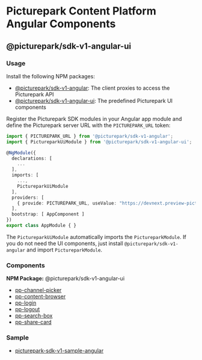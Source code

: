 # Picturepark Content Platform Angular Components

## @picturepark/sdk-v1-angular-ui

### Usage

Install the following NPM packages:

- [@picturepark/sdk-v1-angular](https://www.npmjs.com/package/@picturepark/sdk-v1-angular): The client proxies to access the Picturepark API
- [@picturepark/sdk-v1-angular-ui](https://www.npmjs.com/package/@picturepark/sdk-v1-angular-ui): The predefined Picturepark UI components

Register the Picturepark SDK modules in your Angular app module and define the Picturepark server URL with the `PICTUREPARK_URL` token:

```ts
import { PICTUREPARK_URL } from '@picturepark/sdk-v1-angular';
import { PictureparkUiModule } from '@picturepark/sdk-v1-angular-ui';

@NgModule({
  declarations: [
    ...
  ],
  imports: [
    ...,
    PictureparkUiModule
  ],
  providers: [
    { provide: PICTUREPARK_URL, useValue: "https://devnext.preview-picturepark.com" }
  ],
  bootstrap: [ AppComponent ]
})
export class AppModule { }
```

The `PictureparkUiModule` automatically imports the `PictureparkModule`. If you do not need the UI components, just install `@picturepark/sdk-v1-angular` and import `PictureparkModule`.

### Components

**NPM Package:** @picturepark/sdk-v1-angular-ui

- [pp-channel-picker](pp-channel-picker.md)
- [pp-content-browser](pp-content-browser.md)
- [pp-login](pp-login.md)
- [pp-logout](pp-logout.md)
- [pp-search-box](pp-search-box.md)
- [pp-share-card](pp-share-card.md)

### Sample

- [picturepark-sdk-v1-sample-angular](https://github.com/Picturepark/Picturepark.SDK.TypeScript/tree/master/samples/picturepark-sdk-v1-sample-angular)
